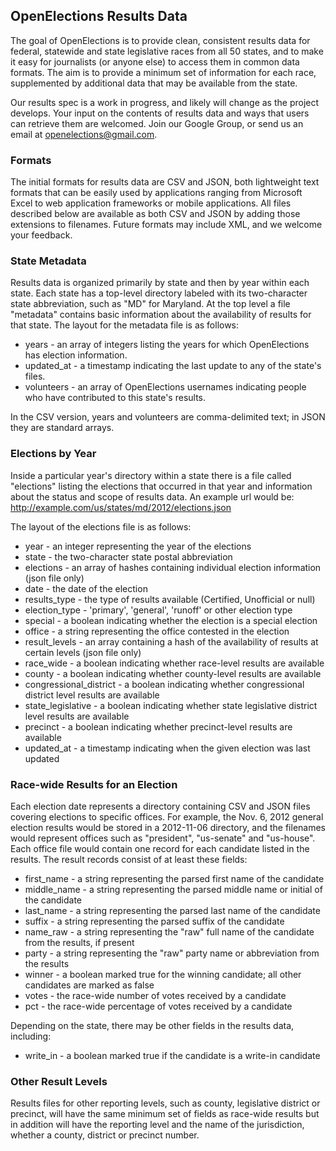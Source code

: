 ## OpenElections Results Data

The goal of OpenElections is to provide clean, consistent results data for federal, statewide and state legislative races from all 50 states, and to make it easy for journalists (or anyone else) to access them in common data formats. The aim is to provide a minimum set of information for each race, supplemented by additional data that may be available from the state.

Our results spec is a work in progress, and likely will change as the project develops. Your input on the contents of results data and ways that users can retrieve them are welcomed. Join our Google Group, or send us an email at openelections@gmail.com.

### Formats

The initial formats for results data are CSV and JSON, both lightweight text formats that can be easily used by applications ranging from Microsoft Excel to web application frameworks or mobile applications. All files described below are available as both CSV and JSON by adding those extensions to filenames. Future formats may include XML, and we welcome your feedback.

### State Metadata

Results data is organized primarily by state and then by year within each state. Each state has a top-level directory labeled with its two-character state abbreviation, such as "MD" for Maryland. At the top level a file "metadata" contains basic information about the availability of results for that state. The layout for the metadata file is as follows:

  * years - an array of integers listing the years for which OpenElections has election information.
  * updated_at - a timestamp indicating the last update to any of the state's files.
  * volunteers - an array of OpenElections usernames indicating people who have contributed to this state's results.
  
In the CSV version, years and volunteers are comma-delimited text; in JSON they are standard arrays.

### Elections by Year

Inside a particular year's directory within a state there is a file called "elections" listing the elections that occurred in that year and information about the status and scope of results data. An example url would be: http://example.com/us/states/md/2012/elections.json

The layout of the elections file is as follows:

  * year - an integer representing the year of the elections
  * state - the two-character state postal abbreviation
  * elections - an array of hashes containing individual election information (json file only)
  * date - the date of the election
  * results_type - the type of results available (Certified, Unofficial or null)
  * election_type - 'primary', 'general', 'runoff' or other election type
  * special - a boolean indicating whether the election is a special election
  * office - a string representing the office contested in the election
  * result_levels - an array containing a hash of the availability of results at certain levels (json file only)
  * race_wide - a boolean indicating whether race-level results are available
  * county - a boolean indicating whether county-level results are available
  * congressional_district - a boolean indicating whether congressional district level results are available
  * state_legislative - a boolean indicating whether state legislative district level results are available
  * precinct - a boolean indicating whether precinct-level results are available
  * updated_at - a timestamp indicating when the given election was last updated
  
### Race-wide Results for an Election

Each election date represents a directory containing CSV and JSON files covering elections to specific offices. For example, the Nov. 6, 2012 general election results would be stored in a 2012-11-06 directory, and the filenames would represent offices such as "president", "us-senate" and "us-house". Each office file would contain one record for each candidate listed in the results. The result records consist of at least these fields:

  * first_name - a string representing the parsed first name of the candidate
  * middle_name - a string representing the parsed middle name or initial of the candidate
  * last_name - a string representing the parsed last name of the candidate
  * suffix - a string representing the parsed suffix of the candidate
  * name_raw - a string representing the "raw" full name of the candidate from the results, if present
  * party - a string representing the "raw" party name or abbreviation from the results
  * winner - a boolean marked true for the winning candidate; all other candidates are marked as false
  * votes - the race-wide number of votes received by a candidate
  * pct - the race-wide percentage of votes received by a candidate
  
Depending on the state, there may be other fields in the results data, including:

  * write_in - a boolean marked true if the candidate is a write-in candidate
  
### Other Result Levels

Results files for other reporting levels, such as county, legislative district or precinct, will have the same minimum set of fields as race-wide results but in addition will have the reporting level and the name of the jurisdiction, whether a county, district or precinct number.